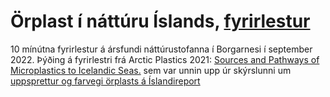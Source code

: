 # Örplast í náttúru Íslands, [fyrirlestur](https://harkanatta.github.io/borgarnes22)
10 mínútna fyrirlestur á ársfundi náttúrustofanna í Borgarnesi í september 2022. Þýðing á fyrirlestri frá Arctic Plastics 2021: [Sources and Pathways of Microplastics to Icelandic Seas.](https://harkanatta.github.io/mp-mirror/) sem var unnin upp úr skýrslunni um [uppsprettur og farvegi örplasts á Íslandireport](https://harkanatta.github.io/orplastskyrslaUAR/)